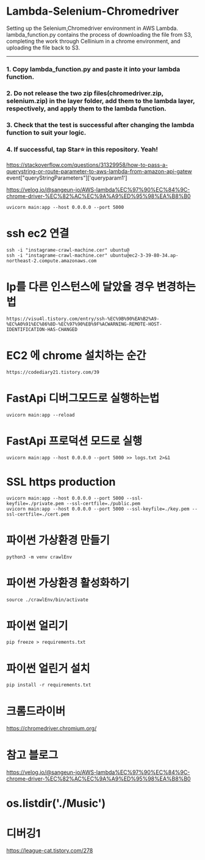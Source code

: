 # Lambda-Selenium-Chromedriver
Setting up the Selenium,Chromedriver environment in AWS Lambda.   
lambda_function.py contains the process of downloading the file from S3, completing the work through Cellinium in a chrome environment, and uploading the file back to S3.   

---
### 1. Copy lambda_function.py and paste it into your lambda function.
### 2. Do not release the two zip files(chromedriver.zip, selenium.zip) in the layer folder, add them to the lambda layer, respectively, and apply them to the lambda function.
### 3. Check that the test is successful after changing the lambda function to suit your logic.
### 4. If successful, tap Star⭐️ in this repository. Yeah!

https://stackoverflow.com/questions/31329958/how-to-pass-a-querystring-or-route-parameter-to-aws-lambda-from-amazon-api-gatew
event["queryStringParameters"]['queryparam1']

https://velog.io/@sangeun-jo/AWS-lambda%EC%97%90%EC%84%9C-chrome-driver-%EC%82%AC%EC%9A%A9%ED%95%98%EA%B8%B0


```
uvicorn main:app --host 0.0.0.0 --port 5000
```

# ssh ec2 연결
```
ssh -i "instagrame-crawl-machine.cer" ubuntu@
ssh -i "instagrame-crawl-machine.cer" ubuntu@ec2-3-39-80-34.ap-northeast-2.compute.amazonaws.com
```

# Ip를 다른 인스턴스에 달았을 경우 변경하는 법
```
https://visu4l.tistory.com/entry/ssh-%EC%9B%90%EA%B2%A9-%EC%A0%91%EC%86%8D-%EC%97%90%EB%9F%ACWARNING-REMOTE-HOST-IDENTIFICATION-HAS-CHANGED
```

# EC2 에 chrome 설치하는 순간
```
https://codediary21.tistory.com/39
```

# FastApi 디버그모드로 실행하는법
```
uvicorn main:app --reload
```

# FastApi 프로덕션 모드로 실행
```
uvicorn main:app --host 0.0.0.0 --port 5000 >> logs.txt 2>&1
```

# SSL https production
```
uvicorn main:app --host 0.0.0.0 --port 5000 --ssl-keyfile=./private.pem --ssl-certfile=./public.pem
uvicorn main:app --host 0.0.0.0 --port 5000 --ssl-keyfile=./key.pem --ssl-certfile=./cert.pem
```

# 파이썬 가상환경 만들기
```
python3 -m venv crawlEnv
```

# 파이썬 가상환경 활성화하기
```
source ./crawlEnv/bin/activate
```

# 파이썬 얼리기
```
pip freeze > requirements.txt
```

# 파이썬 얼린거 설치
```
pip install -r requirements.txt 
```

# 크롬드라이버
https://chromedriver.chromium.org/


# 참고 블로그
https://velog.io/@sangeun-jo/AWS-lambda%EC%97%90%EC%84%9C-chrome-driver-%EC%82%AC%EC%9A%A9%ED%95%98%EA%B8%B0


# os.listdir('./Music')

# 디버깅1
https://league-cat.tistory.com/278